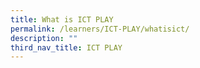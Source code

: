 ```yaml
---
title: What is ICT PLAY
permalink: /learners/ICT-PLAY/whatisict/
description: ""
third_nav_title: ICT PLAY
---
```


